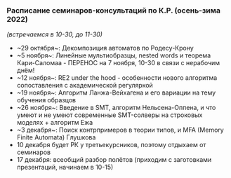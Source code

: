 
### Расписание семинаров-консультаций по К.Р. (осень-зима 2022)

_(встречаемся в 10-30, до 11-30)_

- ~29 октября~: Декомпозиция автоматов по Родесу-Крону
- ~5 ноября~: Линейные мультиобразцы, nested words и теорема Кари-Саломаа - ПЕРЕНОС на 7 ноября, 10-30 в связи с нерабочим днём! 
- ~12 ноября~: RE2 under the hood - особенности нового алгоритма сопоставления с академической регуляркой
- ~19 ноября~: Алгоритм Ланжа-Вейхагена и его вариации на тему обучения образцов
- ~26 ноября~: Введение в SMT, алгоритм Нельсена-Оппена, и что умеют и не умеют современные SMT-солверы на строковых моделях + алгоритм Ежа
- ~3 декабря~: Поиск контрпримеров в теории типов, и MFA (Memory Finite Automata) Глушкова
- 10 декабря будет РК у третьекурсников, поэтому отдыхаем от семинаров
- 17 декабря: всеобщий разбор полётов (приходим с заготовками презентаций, начинаем в 10-15)
 
